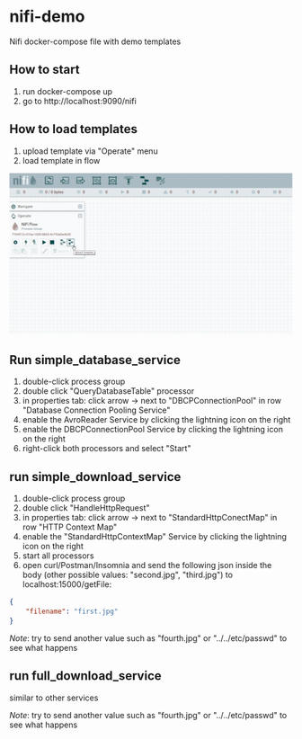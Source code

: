 # nifi-demo
Nifi docker-compose file with demo templates

## How to start

1. run docker-compose up
1. go to http://localhost:9090/nifi

## How to load templates

1. upload template via "Operate" menu
1. load template in flow

![](template_import.gif)


## Run simple\_database\_service

1. double-click process group
1. double click "QueryDatabaseTable" processor
1. in properties tab: click arrow -> next to "DBCPConnectionPool" in row "Database Connection Pooling Service"
1. enable the AvroReader Service by clicking the lightning icon on the right
1. enable the DBCPConnectionPool Service by clicking the lightning icon on the right
1. right-click both processors and select "Start"



## run simple\_download\_service

1. double-click process group
1. double click "HandleHttpRequest"
1. in properties tab:  click arrow -> next to "StandardHttpConectMap" in row "HTTP Context Map"
1. enable the "StandardHttpContextMap" Service by clicking the lightning icon on the right
1. start all processors
1. open curl/Postman/Insomnia and send the following json inside the body (other possible values: "second.jpg", "third.jpg") to localhost:15000/getFile:

```json
{
	"filename": "first.jpg"
}

```

*Note*: try to send another value such as "fourth.jpg" or "../../etc/passwd" to see what happens

## run full\_download\_service

similar to other services

*Note*: try to send another value such as "fourth.jpg" or "../../etc/passwd" to see what happens
